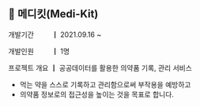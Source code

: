 ## 💊 메디킷(Medi-Kit)

개발기간 　　 ┃ 2021.09.16 ~

개발인원 　　 ┃ 1명

프로젝트 개요 ┃ 공공데이터를 활용한 의약품 기록, 관리 서비스

- 먹는 약을 스스로 기록하고 관리함으로써 부작용을 예방하고
- 의약품 정보로의 접근성을 높이는 것을 목표로 합니다.
